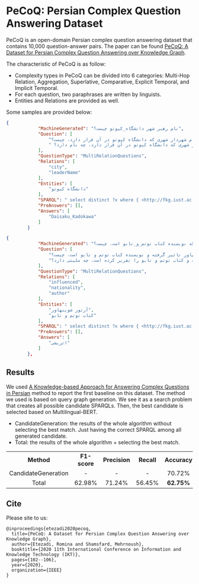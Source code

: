 # PeCoQ: Persian Complex Question Answering Dataset
PeCoQ is an open-domain Persian complex question answering dataset that contains 10,000 question-answer pairs. The paper can be found [PeCoQ: A Dataset for Persian Complex Question Answering over Knowledge Graph](https://arxiv.org/abs/2106.14167).

The characteristic of PeCoQ is as follow:

- Complexity types in PeCoQ can be divided into 6 categories: Multi-Hop Relation, Aggregation, Superlative, Comparative, Explicit Temporal, and Implicit Temporal. 
- For each question, two paraphrases are written by linguists.
- Entities and Relations are provided as well.

Some samples are provided below:
```json
{
            "MachineGenerated": "نام رهبر شهر دانشگاه_کیوتو چیست؟",
            "Question": [
                "نام شهردار شهری که دانشگاه کیوتو در آن قرار دارد، چیست؟",
                " شهردار شهری که دانشگاه کیوتو در آن قرار دارد، چه نام دارد؟"
            ],
            "QuestionType": "MultiRelationQuestions",
            "Relations": [
                "city",
                "leaderName"
            ],
            "Entities": [
                "دانشگاه کیوتو"
            ],
            "SPARQL": " select distinct ?x where { <http://fkg.iust.ac.ir/resource/دانشگاه_کیوتو> fkgo:city ?o. ?o fkgo:leaderName ?x. }",
            "PreAnswers": [],
            "Answers": [
                "Daisaku_Kadokawa"
            ]
        }
```
```json
{
            "MachineGenerated": "ملیت تاثیر گذاشته آرتور_شوپنهاور که نویسنده کتاب توتم_و_تابو است، چیست؟",
            "Question": [
                "ملیت کسی که از آرتور شوپنهاور تاثیر گرفته و نویسنده کتاب توتم و تابو است، چیست؟",
                "کسی که آرتور شوپنهاور بر او تاثیر گذاشته و کتاب توتم و تابو را تقریر کرده است، چه ملیتی دارد؟"
            ],
            "QuestionType": "MultiRelationQuestions",
            "Relations": [
                "influenced",
                "nationality",
                "author"
            ],
            "Entities": [
                "آرتور شوپنهاور",
                "کتاب توتم و تابو"
            ],
            "SPARQL": " select distinct ?x where { <http://fkg.iust.ac.ir/resource/آرتور_شوپنهاور> <http://fkg.iust.ac.ir/ontology/influenced> ?o. ?o <http://fkg.iust.ac.ir/ontology/nationality> ?x. <http://fkg.iust.ac.ir/resource/توتم_و_تابو> <http://fkg.iust.ac.ir/ontology/author> ?o. }",
            "PreAnswers": [],
            "Answers": [
                "اتریشی"
            ]
        },
```
## Results
We used [A Knowledge-based Approach for Answering Complex Questions in Persian](https://arxiv.org/abs/2107.02040) method to report the first baseline on this dataset. The method we used is based on query graph generation. We see it as a search problem that creates all possible candidate SPARQLs. Then, the best candidate is selected based on Multilingual-BERT. 

- CandidateGeneration:  the results of the whole algorithm without selecting the best match. Just having the correct SPARQL among all generated candidate.
- Total: the results of the whole algorithm + selecting the best match.

<table>
  <tr align='center'>
    <td><b>Method</b></td>
    <td><b>F1-score</b></td>
    <td><b>Precision</b></td>
    <td><b>Recall</b></td>
    <td><b>Accuracy</b></td>
  </tr>
  <tr align='center'>
    <td>CandidateGeneration</td>
    <td>-</td>
    <td>-</td>
    <td>- </td>
    <td>70.72%</td>
  </tr>
  <tr align='center'>
    <td>Total</td>
    <td>62.98%</td>
    <td>71.24%</td>
    <td>56.45%</td>
    <td><b>62.75%</b></td>
  </tr>
</table>

 

## Cite
Please site to us:
```
@inproceedings{etezadi2020pecoq,
  title={PeCoQ: A Dataset for Persian Complex Question Answering over Knowledge Graph},
  author={Etezadi, Romina and Shamsfard, Mehrnoush},
  booktitle={2020 11th International Conference on Information and Knowledge Technology (IKT)},
  pages={102--106},
  year={2020},
  organization={IEEE}
}
```
